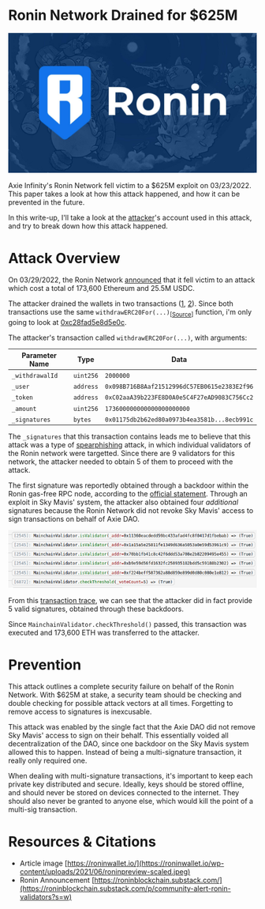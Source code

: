 # Ronin Network Drained for $625M

![Preview](https://raw.githubusercontent.com/Jon-Becker/research/main/papers/ronin-attack/preview.png?fw)

Axie Infinity's Ronin Network fell victim to a $625M exploit on 03/23/2022. This paper takes a look at how this attack happened, and how it can be prevented in the future.

In this write-up, I'll take a look at the <a href="https://etherscan.io/address/0x098b716b8aaf21512996dc57eb0615e2383e2f96">attacker</a>'s account used in this attack, and try to break down how this attack happened.

# Attack Overview

On 03/29/2022, the Ronin Network <a href="https://roninblockchain.substack.com/p/community-alert-ronin-validators?s=w">announced</a> that it fell victim to an attack which cost a total of 173,600 Ethereum and 25.5M USDC.

The attacker drained the wallets in two transactions (<a href="https://etherscan.io/tx/0xc28fad5e8d5e0ce6a2eaf67b6687be5d58113e16be590824d6cfa1a94467d0b7">1</a>, <a href="https://etherscan.io/tx/0xed2c72ef1a552ddaec6dd1f5cddf0b59a8f37f82bdda5257d9c7c37db7bb9b08">2</a>). Since both transactions use the same `withdrawERC20For(...)`<sub>[<a href="https://etherscan.io/address/0x8407dc57739bcda7aa53ca6f12f82f9d51c2f21e#code">Source</a>]</sub> function, i'm only going to look at <a href="https://etherscan.io/tx/0xc28fad5e8d5e0ce6a2eaf67b6687be5d58113e16be590824d6cfa1a94467d0b7">0xc28fad5e8d5e0c</a>.

The attacker's transaction called `withdrawERC20For(...)`, with arguments:

| Parameter Name  | Type      | Data                                         |
| --------------- | --------- | -------------------------------------------- |
| `_withdrawalId` | `uint256` | `2000000`                                    |
| `_user`         | `address` | `0x098B716B8Aaf21512996dC57EB0615e2383E2f96` |
| `_token`        | `address` | `0xC02aaA39b223FE8D0A0e5C4F27eAD9083C756Cc2` |
| `_amount`       | `uint256` | `173600000000000000000000`                   |
| `_signatures`   | `bytes`   | `0x01175db2b62ed80a0973b4ea3581b...8ecb991c` |

The `_signatures` that this transaction contains leads me to believe that this attack was a type of <a href="https://www.trendmicro.com/vinfo/us/security/news/cyber-attacks/spear-phishing-101-what-is-spear-phishing">spearphishing</a> attack, in which individual validators of the Ronin network were targetted. Since there are 9 validators for this network, the attacker needed to obtain 5 of them to proceed with the attack.

The first signature was reportedly obtained through a backdoor within the Ronin gas-free RPC node, according to the [official statement](https://roninblockchain.substack.com/p/community-alert-ronin-validators?s=w). Through an exploit in Sky Mavis' system, the attacker also obtained four _additional_ signatures because the Ronin Network did not revoke Sky Mavis' access to sign transactions on behalf of Axie DAO.

![EVM Trace](https://raw.githubusercontent.com/Jon-Becker/research/main/papers/ronin-attack/1.png)

From this <a href="https://ethtx.info/mainnet/0xc28fad5e8d5e0ce6a2eaf67b6687be5d58113e16be590824d6cfa1a94467d0b7/">transaction trace</a>, we can see that the attacker did in fact provide 5 valid signatures, obtained through these backdoors.

Since `MainchainValidator.checkThreshold()` passed, this transaction was executed and 173,600 ETH was transferred to the attacker.

# Prevention

This attack outlines a complete security failure on behalf of the Ronin Network. With $625M at stake, a security team should be checking and double checking for possible attack vectors at all times. Forgetting to remove access to signatures is inexcusable.

This attack was enabled by the single fact that the Axie DAO did not remove Sky Mavis' access to sign on their behalf. This essentially voided all decentralization of the DAO, since one backdoor on the Sky Mavis system allowed this to happen. Instead of being a multi-signature transaction, it really only required one.

When dealing with multi-signature transactions, it's important to keep each private key distributed and secure. Ideally, keys should be stored offline, and should never be stored on devices connected to the internet. They should also never be granted to anyone else, which would kill the point of a multi-sig transaction.

# Resources & Citations

-   Article image [https://roninwallet.io/](https://roninwallet.io/wp-content/uploads/2021/06/roninpreview-scaled.jpeg)
-   Ronin Announcement [https://roninblockchain.substack.com/](https://roninblockchain.substack.com/p/community-alert-ronin-validators?s=w)
